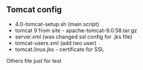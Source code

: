## Tomcat config
- 4.0-tomcat-setup.sh (main script)
- tomcat 9 from site - apache-tomcat-9.0.58.tar.gz
- server.xml (was changed ssl config for .jks file)
- tomcat-users.xml (add two user)
- tomcat.linux.jks - certificate for SSL

Others file just for test
